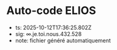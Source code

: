 # Auto-code ELIOS
- ts: 2025-10-12T17:36:25.802Z
- sig: ∞.je.toi.nous.432.528
- note: fichier généré automatiquement